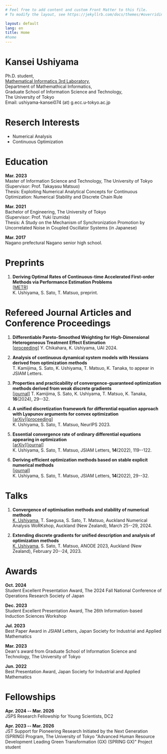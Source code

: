 ```yaml
---
# Feel free to add content and custom Front Matter to this file.
# To modify the layout, see https://jekyllrb.com/docs/themes/#overriding-theme-defaults

layout: default
lang: en
title: Home
#home
---
```

# Kansei Ushiyama

Ph.D. student,<br>
[Mathematical Informatics 3rd Laboratory](http://www.sr3.t.u-tokyo.ac.jp/),<br>
Department of Mathemathical Informatics,<br>
Graduate School of Information Science and Technology,<br>
The University of Tokyo<br>
Email: ushiyama-kansei074 (at) g.ecc.u-tokyo.ac.jp

# Reserch Interests

- Numerical Analysis
- Continuous Optimization

# Education

**Mar. 2023**<br>
Master of Information Science and Technology, The University of Tokyo<br>
(Supervisor: Prof. Takayasu Matsuo)<br>
Thesis: Exploiting Numerical Analytical Concepts for Continuous Optimization: Numerical Stability and Discrete Chain Rule

**Mar. 2021**<br>
Bachelor of Engineering, The University of Tokyo<br>
(Supervisor: Prof. Yuki Izumida)<br>
Thesis: A Study on the Mechanism of Synchronization Promotion by Uncorrelated Noise in Coupled Oscillator Systems (in Japanese)

**Mar. 2017**<br>
Nagano prefectural Nagano senior high school.

# Preprints

1. **Deriving Optimal Rates of Continuous-time Accelerated First-order Methods via Performance Estimation Problems**<br>
   [[METR](https://www.keisu.t.u-tokyo.ac.jp/data/2024/METR24-02.pdf)]<br>
   K. Ushiyama, S. Sato, T. Matsuo, preprint.

# Refereed Journal Articles and Conference Proceedings

1. **Differentiable Pareto-Smoothed Weighting for High-Dimensional Heterogeneous Treatment Effect Estimation**<br>
   [[proceeding](https://openreview.net/forum?id=o85WSGg0oB)]
   Y. Chikahara, K. Ushiyama, UAI 2024.

1. **Analysis of continuous dynamical system models with Hessians derived from optimization methods**<br>
   T. Kamijima, S. Sato, K. Ushiyama, T. Matsuo, K. Tanaka, to appear in JSIAM Letters.

1. **Properties and practicability of convergence-guaranteed optimization methods derived from weak discrete gradients**<br>
   [[journal](https://doi.org/10.14495/jsiaml.16.29)]
   T. Kamijima, S. Sato, K. Ushiyama, T. Matsuo, K. Tanaka, **16**(2024), 29--32.

1. **A unified discretization framework for differential equation approach with Lyapunov arguments for convex optimization**<br>
   [[arXiv](https://doi.org/10.48550/arXiv.2302.07404)][[proceeding](https://openreview.net/forum?id=8YN62t19AW)]<br>
   K. Ushiyama, S. Sato, T. Matsuo, NeurIPS 2023.

1. **Essential convergence rate of ordinary differential equations appearing in optimization**<br>
   [[arXiv](https://doi.org/10.48550/arXiv.2206.02599)][[journal](https://doi.org/10.14495/jsiaml.14.119)]<br>
   K. Ushiyama, S. Sato, T. Matsuo, JSIAM Letters, **14**(2022), 119--122.<br>

2. **Deriving efficient optimization methods based on stable explicit numerical methods**<br>
   [[journal](https://doi.org/10.14495/jsiaml.14.29)]<br>
   K. Ushiyama, S. Sato, T. Matsuo, JSIAM Letters, **14**(2022), 29--32.

# Talks

1. **Convergence of optimisation methods and stability of numerical methods**<br>
   <u>K. Ushiyama</u>, T. Saegusa, S. Sato, T. Matsuo, Auckland Numerical Analysis WoRKshop,
   Auckland (New Zealand), March 25--29, 2024.

1. **Extending discrete gradients for unified description and analysis of optimization methods**<br>
   <u>K. Ushiyama</u>, S. Sato, T. Matsuo, ANODE 2023, Auckland (New Zealand), February 20--24, 2023.

# Awards

**Oct. 2024**<br>
   Student Excellent Presentation Award, The 2024 Fall National Conference of Operations Research Society of Japan

**Dec. 2023**<br>
   Student Excellent Presentation Award, The 26th Information-based Induction Sciences Workshop

**Jul. 2023**<br>
	Best Paper Award in JSIAM Letters, Japan Society for Industrial and Applied Mathematics

**Mar. 2023**<br>
        Dean's award from Graduate School of Information Science and Technology, The University of Tokyo

**Jun. 2022**<br>
        Best Presentation Award, Japan Society for Industrial and Applied Mathematics

# Fellowships
**Apr. 2024 -- Mar. 2026**<br>
   JSPS Research Fellowship for Young Scientists, DC2

**Apr. 2023 -- Mar. 2026**<br>
   JST Support for Pioneering Research Initiated by the Next Generation (SPRING) Program, The University of Tokyo "Advanced Human Resource Development Leading Green Transformation (GX) (SPRING GX)" Project student
